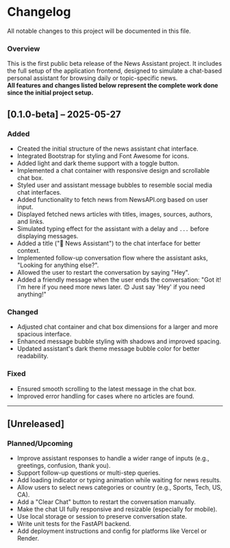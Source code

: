 # Changelog

All notable changes to this project will be documented in this file.

### Overview
This is the first public beta release of the News Assistant project. It includes the full setup of the application frontend, designed to simulate a chat-based personal assistant for browsing daily or topic-specific news.  
**All features and changes listed below represent the complete work done since the initial project setup.**

## [0.1.0-beta] – 2025-05-27

### Added
- Created the initial structure of the news assistant chat interface.
- Integrated Bootstrap for styling and Font Awesome for icons.
- Added light and dark theme support with a toggle button.
- Implemented a chat container with responsive design and scrollable chat box.
- Styled user and assistant message bubbles to resemble social media chat interfaces.
- Added functionality to fetch news from NewsAPI.org based on user input.
- Displayed fetched news articles with titles, images, sources, authors, and links.
- Simulated typing effect for the assistant with a delay and `...` before displaying messages.
- Added a title ("📰 News Assistant") to the chat interface for better context.
- Implemented follow-up conversation flow where the assistant asks, "Looking for anything else?".
- Allowed the user to restart the conversation by saying "Hey".
- Added a friendly message when the user ends the conversation: "Got it! I'm here if you need more news later. 😊 Just say 'Hey' if you need anything!"

### Changed
- Adjusted chat container and chat box dimensions for a larger and more spacious interface.
- Enhanced message bubble styling with shadows and improved spacing.
- Updated assistant's dark theme message bubble color for better readability.

### Fixed
- Ensured smooth scrolling to the latest message in the chat box.
- Improved error handling for cases where no articles are found.

---

## [Unreleased]
### Planned/Upcoming

- Improve assistant responses to handle a wider range of inputs (e.g., greetings, confusion, thank you).
- Support follow-up questions or multi-step queries.
- Add loading indicator or typing animation while waiting for news results.
- Allow users to select news categories or country (e.g., Sports, Tech, US, CA).
- Add a "Clear Chat" button to restart the conversation manually.
- Make the chat UI fully responsive and resizable (especially for mobile).
- Use local storage or session to preserve conversation state.
- Write unit tests for the FastAPI backend.
- Add deployment instructions and config for platforms like Vercel or Render.